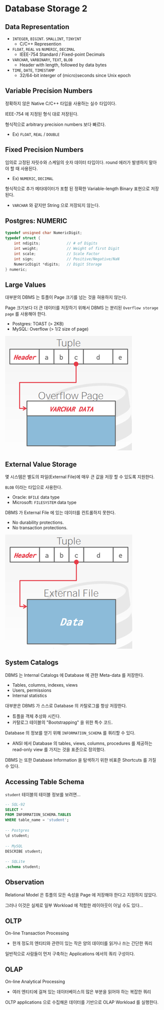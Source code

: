 # Database Storage 2

## Data Representation

* `INTEGER`, `BIGINT`. `SMALLINT`, `TINYINT`
    * C/C++ Represention
* `FLOAT`, `REAL` vs `NUMERIC`, `DECIMAL`
    * IEEE-754 Standard / Fixed-point Decimals
* `VARCHAR`, `VARBINARY`, `TEXT`, `BLOB`
    * Header with length, followed by data bytes
* `TIME`, `DATE`, `TIMESTAMP`
    * 32/64-bit interger of (micro)seconds since Unix epoch

## Variable Precision Numbers

정확하지 않은 Native C/C++ 타입을 사용하는 실수 타입이다.

IEEE-754 에 지정된 형식 대로 저장된다.

형식적으로 arbitrary precision numbers 보다 빠르다.
* Ex) `FLOAT`, `REAL` / `DOUBLE`

## Fixed Precision Numbers

임의로 고정된 자릿수와 스케일의 숫자 데이터 타입이다. round 에러가 발생하지 말아야 할 때 사용된다.
* Ex) `NUMERIC`, `DECIMAL`

형식적으로 추가 메타데이터가 포함 된 정확한 Variable-length Binary 표현으로 저장된다.
* `VARCHAR` 와 같지만 String 으로 저장되지 않는다.

## Postgres: NUMERIC

```cpp
typedef unsigned char NumericDigit;
typedef struct {
    int ndigits;            // # of Digits
    int weight;             // Weight of first Digit
    int scale;              // Scale Factor
    int sign;               // Positive/Negative/NaN
    NumericDigit *digits;   // Digit Storage
} numeric;
```

## Large Values

대부분의 DBMS 는 튜플이 Page 크기를 넘는 것을 혀용하지 않는다.

Page 크기보다 더 큰 데이터를 저장하기 위해서 DBMS 는 분리된 `Overflow storage page` 를 사용해야 한다.
* Postgres: TOAST (> 2KB)
* MySQL: Overflow (> 1/2 size of page)

![./res/04-1.png](./res/04-1.png)

## External Value Storage

몇 시스템은 별도의 파일(External File)에 매우 큰 값을 저장 할 수 있도록 지원한다.

`BLOB` 이라는 타입으로 사용한다.
* Oracle: `BFILE` data type
* Microsoft: `FILESYSTEM` data type

DBMS 가 External File 에 있는 데이터를 컨트롤하지 못한다.
* No durability protections.
* No transaction protections.

![./res/04-2.png](./res/04-2.png)

## System Catalogs

DBMS 는 Internal Catalogs 에 Database 에 관한 Meta-data 를 저장한다.
* Tables, columns, indexes, views
* Users, permissions
* Internal statistics

대부분은 DBMS 가 스스로 Database 의 카탈로그를 항상 저장한다.
* 튜플을 객체 추상화 시킨다.
* 카탈로그 테이블의 "Bootstrapping" 을 위한 특수 코드.

Database 의 정보를 얻기 위해 `INFORMATION_SCHEMA` 를 쿼리할 수 있다.
* ANSI 에서 Database 의 tables, views, columns, procedures 를 제공하는 read-only view 를 가지는 것을 표준으로 정의했다.

DBMS 는 또한 Database Information 을 탐색하기 위한 비표준 Shortcuts 를 가질 수 있다.

## Accessing Table Schema

`student` 테이블의 테이블 정보를 보려면...

```sql
-- SQL-92
SELECT *
FROM INFORMATION_SCHEMA.TABLES
WHERE table_name = 'student';

-- Postgres
\d student;

-- MySQL
DESCRIBE student;

-- SQLite
.schema student;
```

## Observation

Relational Model 은 튜플의 모든 속성을 Page 에 저장해야 한다고 지정하지 않았다.

그러나 이것은 실제로 일부 Workload 에 적합한 레이아웃이 아닐 수도 있다...

## OLTP

On-line Transaction Processing
* 한개 정도의 엔티티와 관련이 있는 작은 양의 데이터를 읽거나 쓰는 간단한 쿼리

일반적으로 사람들이 먼저 구축하는 Applications 에서의 쿼리 구성이다.

## OLAP

On-line Analytical Processing
* 여러 엔티티에 걸쳐 있는 데이터베이스의 많은 부분을 읽어야 하는 복잡한 쿼리

OLTP applications 으로 수집해온 데이터를 기반으로 OLAP Workload 를 실행한다.

